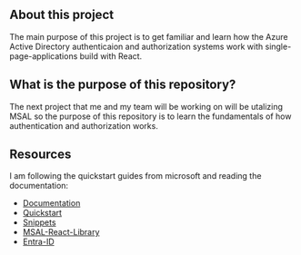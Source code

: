 ## About this project

The main purpose of this project is to get familiar and learn how the Azure Active Directory authenticaion and authorization systems
work with single-page-applications build with React. 

## What is the purpose of this repository?

The next project that me and my team will be working on will be utalizing MSAL so the purpose of this repository is to learn the fundamentals of how 
authentication and authorization works.

## Resources

I am following the quickstart guides from microsoft and reading the documentation:

- [Documentation](https://learn.microsoft.com/en-us/entra/identity-platform/msal-overview?fbclid=IwAR1CSmaZxAvWtmCZX2ZEohfdA_g40RpqUOHQzN60uR1wYr6Pk36cobvhWDI_aem_AQIY0N1LgmUuiQR80f1zzXy2ZL5Rh5wsF1Q0iwE2I4OICP7nGxLZVOIU3VL3CWb-X5ajXNl-WDIi6rCgRUvhvkCZ)
- [Quickstart](https://learn.microsoft.com/en-us/entra/identity-platform/tutorial-single-page-app-react-register-app)
- [Snippets](https://learn.microsoft.com/en-us/entra/identity-platform/sample-v2-code?tabs=apptype)
- [MSAL-React-Library](https://github.com/AzureAD/microsoft-authentication-library-for-js/tree/dev/lib/msal-react)
- [Entra-ID](https://learn.microsoft.com/en-us/entra/fundamentals/whatis)
